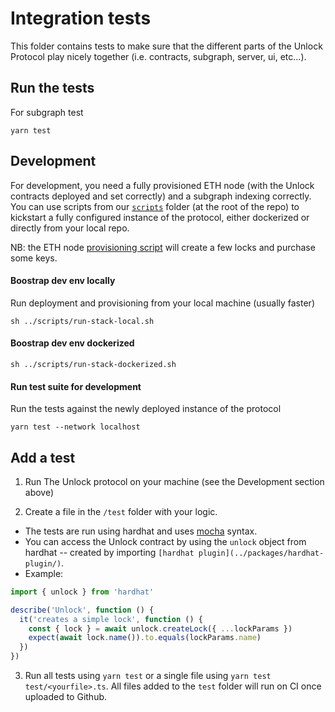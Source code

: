 # Integration tests

This folder contains tests to make sure that the different parts of the Unlock Protocol play nicely together (i.e. contracts, subgraph, server, ui, etc...).

## Run the tests

For subgraph test

```
yarn test
```

## Development

For development, you need a fully provisioned ETH node (with the Unlock contracts deployed and set correctly) and a subgraph indexing correctly. You can use scripts from our [`scripts`](../scripts) folder (at the root of the repo) to kickstart a fully configured instance of the protocol, either dockerized or directly from your local repo.

NB: the ETH node [provisioning script](../docker/development/eth-node/scripts/provision.ts) will create a few locks and purchase some keys.

#### Boostrap dev env locally

Run deployment and provisioning from your local machine (usually faster)

```shell
sh ../scripts/run-stack-local.sh
```

#### Boostrap dev env dockerized

```shell
sh ../scripts/run-stack-dockerized.sh
```

#### Run test suite for development

Run the tests against the newly deployed instance of the protocol

```
yarn test --network localhost
```

## Add a test

1. Run The Unlock protocol on your machine (see the Development section above)

2. Create a file in the `/test` folder with your logic.

- The tests are run using hardhat and uses [mocha](https://mochajs.org) syntax.
- You can access the Unlock contract by using the `unlock` object from hardhat -- created by importing `[hardhat plugin](../packages/hardhat-plugin/)`.
- Example:

```js
import { unlock } from 'hardhat'

describe('Unlock', function () {
  it('creates a simple lock', function () {
    const { lock } = await unlock.createLock({ ...lockParams })
    expect(await lock.name()).to.equals(lockParams.name)
  })
})
```

3. Run all tests using `yarn test` or a single file using `yarn test test/<yourfile>.ts`. All files added to the `test` folder will run on CI once uploaded to Github.
